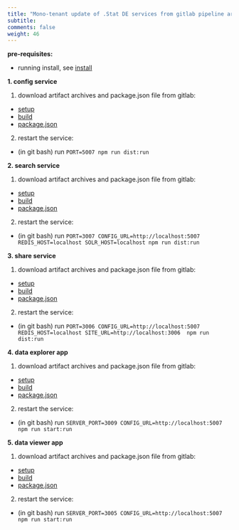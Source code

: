 ```yaml
---
title: "Mono-tenant update of .Stat DE services from gitlab pipeline artifacts"
subtitle: 
comments: false
weight: 46
---
```


**pre-requisites:**

- running install, see [install](/install-source-code/monotenant-install-from-artifacts)

**1. config service**

 1. download artifact archives and package.json file from gitlab:  

  - [setup](https://gitlab.com/sis-cc/.stat-suite/dotstatsuite-config/-/jobs/artifacts/master/download?job=setup)
  - [build](https://gitlab.com/sis-cc/.stat-suite/dotstatsuite-config/-/jobs/artifacts/master/download?job=build)
  - [package.json](https://gitlab.com/sis-cc/.stat-suite/dotstatsuite-config/raw/master/package.json?inline=false)

 2. restart the service: 
 
  - (in git bash) run `PORT=5007 npm run dist:run`

**2. search service**

 1. download artifact archives and package.json file from gitlab:  

  - [setup](https://gitlab.com/sis-cc/.stat-suite/dotstatsuite-sdmx-faceted-search/-/jobs/artifacts/master/download?job=setup)
  - [build](https://gitlab.com/sis-cc/.stat-suite/dotstatsuite-sdmx-faceted-search/-/jobs/artifacts/master/download?job=build)
  - [package.json](https://gitlab.com/sis-cc/.stat-suite/dotstatsuite-sdmx-faceted-search/raw/master/package.json?inline=false)

 2. restart the service: 
 
  - (in git bash) run `PORT=3007 CONFIG_URL=http://localhost:5007 REDIS_HOST=localhost SOLR_HOST=localhost npm run dist:run`

**3. share service**

 1. download artifact archives and package.json file from gitlab:  

  - [setup](https://gitlab.com/sis-cc/.stat-suite/dotstatsuite-share/-/jobs/artifacts/master/download?job=setup)
  - [build](https://gitlab.com/sis-cc/.stat-suite/dotstatsuite-share/-/jobs/artifacts/master/download?job=build)
  - [package.json](https://gitlab.com/sis-cc/.stat-suite/dotstatsuite-share/raw/master/package.json?inline=false)

 2. restart the service: 

  - (in git bash) run `PORT=3006 CONFIG_URL=http://localhost:5007 REDIS_HOST=localhost SITE_URL=http://localhost:3006  npm run dist:run`

**4. data explorer app**

 1. download artifact archives and package.json file from gitlab:  

  - [setup](https://gitlab.com/sis-cc/.stat-suite/dotstatsuite-data-explorer/-/jobs/artifacts/master/download?job=setup)
  - [build](https://gitlab.com/sis-cc/.stat-suite/dotstatsuite-data-explorer/-/jobs/artifacts/master/download?job=build)
  - [package.json](https://gitlab.com/sis-cc/.stat-suite/dotstatsuite-data-explorer/raw/master/package.json?inline=false)

 2. restart the service:
 
  - (in git bash) run `SERVER_PORT=3009 CONFIG_URL=http://localhost:5007 npm run start:run`

**5. data viewer app**

 1. download artifact archives and package.json file from gitlab:  

  - [setup](https://gitlab.com/sis-cc/.stat-suite/dotstatsuite-data-viewer/-/jobs/artifacts/master/download?job=setup)
  - [build](https://gitlab.com/sis-cc/.stat-suite/dotstatsuite-data-viewer/-/jobs/artifacts/master/download?job=build)
  - [package.json](https://gitlab.com/sis-cc/.stat-suite/dotstatsuite-data-viewer/raw/master/package.json?inline=false)

 2. restart the service:
 
 - (in git bash) run `SERVER_PORT=3005 CONFIG_URL=http://localhost:5007 npm run start:run`
